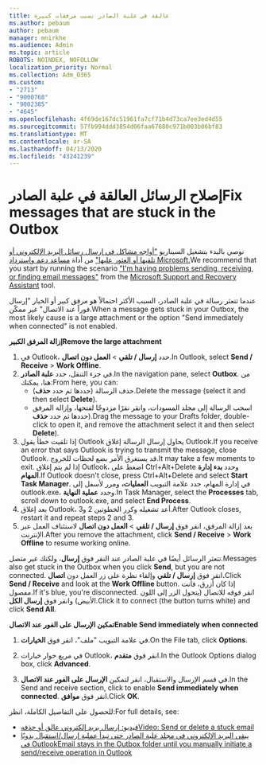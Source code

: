 ```yaml
---
title: عالقة في علبة الصادر بسبب مرفقات كبيرة
ms.author: pebaum
author: pebaum
manager: mnirkhe
ms.audience: Admin
ms.topic: article
ROBOTS: NOINDEX, NOFOLLOW
localization_priority: Normal
ms.collection: Adm_O365
ms.custom:
- "2713"
- "9000768"
- "9002385"
- "4645"
ms.openlocfilehash: 4f69de167dc51961fa7cf71b4d73ca7ee3ed4d55
ms.sourcegitcommit: 57fb994ddd3854d06faa67680c971b003b06bf83
ms.translationtype: MT
ms.contentlocale: ar-SA
ms.lasthandoff: 04/13/2020
ms.locfileid: "43241239"
---
```

# <a name="fix-messages-that-are-stuck-in-the-outbox"></a><span data-ttu-id="41732-102">إصلاح الرسائل العالقة في علبة الصادر</span><span class="sxs-lookup"><span data-stu-id="41732-102">Fix messages that are stuck in the Outbox</span></span>

<span data-ttu-id="41732-103">نوصي بالبدء بتشغيل السيناريو ["أواجه مشاكل في إرسال رسائل البريد الإلكتروني أو تلقيها أو العثور عليها"](https://aka.ms/SaRA-OutlookSendReceive) من أداة [مساعد دعم واسترداد Microsoft.](https://diagnostics.office.com/#/)</span><span class="sxs-lookup"><span data-stu-id="41732-103">We recommend that you start by running the scenario ["I'm having problems sending, receiving, or finding email messages"](https://aka.ms/SaRA-OutlookSendReceive) from the [Microsoft Support and Recovery Assistant](https://diagnostics.office.com/#/) tool.</span></span>

<span data-ttu-id="41732-104">عندما تتعثر رسالة في علبة الصادر، السبب الأكثر احتمالاً هو مرفق كبير أو الخيار "إرسال فوراً عند الاتصال" غير ممكّن.</span><span class="sxs-lookup"><span data-stu-id="41732-104">When a message gets stuck in your Outbox, the most likely cause is a large attachment or the option "Send immediately when connected" is not enabled.</span></span>

<span data-ttu-id="41732-105">**إزالة المرفق الكبير**</span><span class="sxs-lookup"><span data-stu-id="41732-105">**Remove the large attachment**</span></span>

1. <span data-ttu-id="41732-106">في Outlook، حدد **إرسال / تلقي** > **العمل دون اتصال**.</span><span class="sxs-lookup"><span data-stu-id="41732-106">In Outlook, select **Send / Receive** > **Work Offline**.</span></span> 
2. <span data-ttu-id="41732-107">في جزء التنقل، حدد **علبة الصادر**.</span><span class="sxs-lookup"><span data-stu-id="41732-107">In the navigation pane, select **Outbox**.</span></span> <span data-ttu-id="41732-108">من هنا، يمكنك:</span><span class="sxs-lookup"><span data-stu-id="41732-108">From here, you can:</span></span> 
    - <span data-ttu-id="41732-109">حذف الرسالة (حددها ثم حدد **حذف**).</span><span class="sxs-lookup"><span data-stu-id="41732-109">Delete the message (select it and then select **Delete**).</span></span>
    - <span data-ttu-id="41732-110">اسحب الرسالة إلى مجلد المسودات، وانقر نقرًا مزدوجًا لفتحها، وإزالة المرفق حددها ثم حدد **حذف**).</span><span class="sxs-lookup"><span data-stu-id="41732-110">Drag the message to your Drafts folder, double-click to open it, and remove the attachment select it and then select **Delete**).</span></span>
3. <span data-ttu-id="41732-111">إذا تلقيت خطأ يقول Outlook يحاول إرسال الرسالة إغلاق Outlook.</span><span class="sxs-lookup"><span data-stu-id="41732-111">If you receive an error that says Outlook is trying to transmit the message, close Outlook.</span></span> <span data-ttu-id="41732-112">قد يستغرق الأمر بضع لحظات للخروج.</span><span class="sxs-lookup"><span data-stu-id="41732-112">It may take a few moments to exit.</span></span> <span data-ttu-id="41732-113">إذا لم يتم إغلاق Outlook، اضغط على Ctrl+Alt+Delete وحدد **بدء إدارة المهام**.</span><span class="sxs-lookup"><span data-stu-id="41732-113">If Outlook doesn't close, press Ctrl+Alt+Delete and select **Start Task Manager**.</span></span> <span data-ttu-id="41732-114">في إدارة المهام، حدد علامة التبويب **العمليات،** ومرر لأسفل إلى outlook.exe، وحدد **عملية النهاية**.</span><span class="sxs-lookup"><span data-stu-id="41732-114">In Task Manager, select the **Processes** tab, scroll down to outlook.exe, and select **End Process**.</span></span>
4. <span data-ttu-id="41732-115">بعد إغلاق Outlook، أعد تشغيله وكرر الخطوتين 2 و3.</span><span class="sxs-lookup"><span data-stu-id="41732-115">After Outlook closes, restart it and repeat steps 2 and 3.</span></span> 
5. <span data-ttu-id="41732-116">بعد إزالة المرفق، انقر فوق **إرسال / تلقي** > **العمل دون اتصال** لاستئناف العمل عبر الإنترنت.</span><span class="sxs-lookup"><span data-stu-id="41732-116">After you remove the attachment, click **Send / Receive** > **Work Offline** to resume working online.</span></span> 

<span data-ttu-id="41732-117">تتعثر الرسائل أيضًا في علبة الصادر عند النقر فوق **إرسال**، ولكنك غير متصل.</span><span class="sxs-lookup"><span data-stu-id="41732-117">Messages also get stuck in the Outbox when you click **Send**, but you are not connected.</span></span> <span data-ttu-id="41732-118">انقر فوق **إرسال / تلقي** وإلقاء نظرة على زر العمل دون **اتصال.**</span><span class="sxs-lookup"><span data-stu-id="41732-118">Click **Send / Receive** and look at the **Work Offline** button.</span></span> <span data-ttu-id="41732-119">إذا كان أزرق، فأنت مفصول.</span><span class="sxs-lookup"><span data-stu-id="41732-119">If it's blue, you're disconnected.</span></span> <span data-ttu-id="41732-120">انقر فوقه للاتصال (يتحول الزر إلى اللون الأبيض) وانقر فوق **إرسال الكل**.</span><span class="sxs-lookup"><span data-stu-id="41732-120">Click it to connect (the button turns white) and click **Send All**.</span></span>
 
<span data-ttu-id="41732-121">**تمكين الإرسال على الفور عند الاتصال**</span><span class="sxs-lookup"><span data-stu-id="41732-121">**Enable Send immediately when connected**</span></span>
 
1. <span data-ttu-id="41732-122">في علامة التبويب "ملف"، انقر فوق **الخيارات**.</span><span class="sxs-lookup"><span data-stu-id="41732-122">On the File tab, click **Options**.</span></span>

2. <span data-ttu-id="41732-123">في مربع حوار خيارات Outlook، انقر فوق **متقدم**.</span><span class="sxs-lookup"><span data-stu-id="41732-123">In the Outlook Options dialog box, click **Advanced**.</span></span>

3. <span data-ttu-id="41732-124">في قسم الإرسال والاستقبال، انقر لتمكين **الإرسال على الفور عند الاتصال**.</span><span class="sxs-lookup"><span data-stu-id="41732-124">In the Send and receive section, click to enable **Send immediately when connected**.</span></span> <span data-ttu-id="41732-125">انقر فوق **موافق**.</span><span class="sxs-lookup"><span data-stu-id="41732-125">Click **OK**.</span></span>
 
<span data-ttu-id="41732-126">للحصول على التفاصيل الكاملة، انظر:</span><span class="sxs-lookup"><span data-stu-id="41732-126">For full details, see:</span></span>
- [<span data-ttu-id="41732-127">فيديو: إرسال بريد إلكتروني عالق أو حذفه</span><span class="sxs-lookup"><span data-stu-id="41732-127">Video: Send or delete a stuck email</span></span>](https://support.office.com/article/Video-Send-or-delete-an-email-stuck-in-your-outbox-26d5d34a-4e5f-444a-a9e8-44db04a94dec) 
- [<span data-ttu-id="41732-128">يبقى البريد الإلكتروني في مجلد علبة الصادر حتى تبدأ عملية إرسال/استقبال يدويًا في Outlook</span><span class="sxs-lookup"><span data-stu-id="41732-128">Email stays in the Outbox folder until you manually initiate a send/receive operation in Outlook</span></span>](https://support.microsoft.com/help/2797572/email-stays-in-the-outbox-folder-until-you-manually-initiate-a-send-re)
